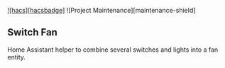 [![hacs][hacsbadge]](hacs)
![Project Maintenance][maintenance-shield]

## Switch Fan

Home Assistant helper to combine several switches and lights into a fan entity.
